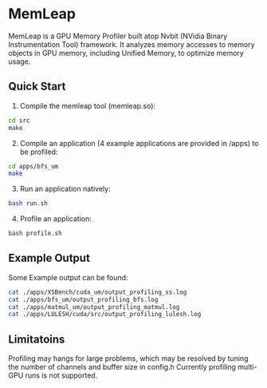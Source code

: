 # MemLeap
MemLeap is a GPU Memory Profiler built atop Nvbit (NVidia Binary Instrumentation Tool) framework. It analyzes memory accesses to memory objects in GPU memory, including Unified Memory, to optimize memory usage. 

## Quick Start

1. Compile the memleap tool (memleap.so):

```bash
cd src
make
```

2. Compile an application (4 example applications are provided in /apps) to be profiled:

```bash
cd apps/bfs_um
make
```

3. Run an application natively:

```bash
bash run.sh
```

4. Profile an application:

```bash
bash profile.sh
```

## Example Output

Some Example output can be found:

```bash
cat ./apps/XSBench/cuda_um/output_profiling_xs.log
cat ./apps/bfs_um/output_profiling_bfs.log
cat ./apps/matmul_um/output_profiling_matmul.log
cat ./apps/LULESH/cuda/src/output_profiling_lulesh.log
```

## Limitatoins

Profiling may hangs for large problems, which may be resolved by tuning the number of channels and buffer size in config.h
Currently profiling multi-GPU runs is not supported. 



